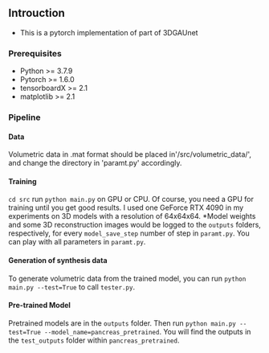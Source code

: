 ## Introuction

* This is a pytorch implementation of part of 3DGAUnet 

### Prerequisites

* Python >= 3.7.9 
* Pytorch >= 1.6.0
* tensorboardX >=  2.1
* matplotlib >= 2.1


### Pipeline
#### Data

Volumetric data in .mat format should be placed in'/src/volumetric_data/', and change the directory in 'paramt.py' accordingly.

#### Training
`cd src`
run `python main.py` on GPU or CPU. Of course, you need a GPU for training until you get good results. I used one GeForce RTX 4090 in my experiments on 3D models with a resolution of 64x64x64.
*Model weights and some 3D reconstruction images would be logged to the `outputs` folders, respectively, for every `model_save_step` number of step in `paramt.py`. You can play with all parameters in `paramt.py`.

#### Generation of synthesis data
To generate volumetric data from the trained model, you can run `python main.py --test=True` to call `tester.py`.

#### Pre-trained Model
Pretrained models are in the `outputs` folder. Then run `python main.py --test=True --model_name=pancreas_pretrained`. You will find the outputs in the `test_outputs` folder within `pancreas_pretrained`.
